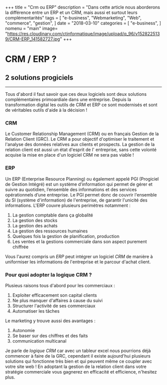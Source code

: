 +++
title = "Crm ou ERP"
description = "Dans cette article nous aborderons la différence entre un ERP et un CRM, mais aussi et surtout leurs complémentarités"
tags = [
    "e-business",
    "Webmarketing",
    "Web",
    "commerce",
    "gestion",
]
date = "2018-03-10"
categories = [
    "e-business",
]
nomenu = "main"
image= "https://res.cloudinary.com/ctinformatique/image/upload/q_96/v1528225139/CRM-ERP_141582727.jpg"
+++

# CRM / ERP ?
## 2 solutions progiciels
-------

Tous d'abord il faut savoir que ces deux logiciels sont deux solutions complémentaires primoardiale dans une entreprise.
Depuis la transformation digital les outils de CRM et ERP ce sont modernisés et sont de véritables outils d'aide à la décision !

### CRM


Le Customer Relationship Management (CRM) ou en français Gestion de la Relation Client (GRC). Le CRM a pour objectif d'optimiser le traitement et l'analyse des données relatives aux clients et prospects.
La gestion de la relation client est aussi un état d'esprit de l' entreprise, sans cette volonté acquise la mise en place d'un logiciel CRM ne sera pas viable !

### ERP


Un ERP (Enterprise Resource Planning) ou également appelé PGI (Progiciel de Gestion Intégré) est un système d’information qui permet de gérer et suivre au quotidien, l’ensemble des informations et des services opérationnels d’une entreprise.
Le PGI permet donc de couvrir l'ensemble du SI (système d'information) de l'entreprise, de garantir l'unicité des informations.
L'ERP couvre plusieurs perimètres notamment :

1. La gestion comptable dans ça globalité
1. La gestion des stocks
1. La gestion des achats
1. La gestion des ressources humaines
1. Quelques fois la gestion de planification, production
1. Les ventes et la gestions commerciale dans son aspect purement chiffrée

Vous l'aurez compris un *ERP* peut intégrer un logiciel *CRM* de manière à uniformiser les informations de l'entreprise et le parcour d'achat client.

### Pour quoi adopter la logique CRM ?

Plusieus raisons tous d'abord pour les commerciaux :

1. Exploiter efficacement son capital clients
1. Ne plus manquer d'affaires à cause du suivi
1. Structurer l'activité de ses commerciaux
1. Automatiser les tâches

Le marketing y trouve aussi des avantages :

1. Autonomie
1. Se baser sur des chiffres et des faits
1. communication multicanal


Je parle de *logique CRM* car avec un tableur excel nous pourrions déjà commencer à faire de la GRC, cependant il existe aujourd'hui plusieurs solutions qui fonctionne très bien et qui peuvent même ce coupler avec votre site web !
En adoptant la gestion de la relation client dans votre stratégie commerciale vous gagnerez en efficacité et efficience, n'hesitez plus.
